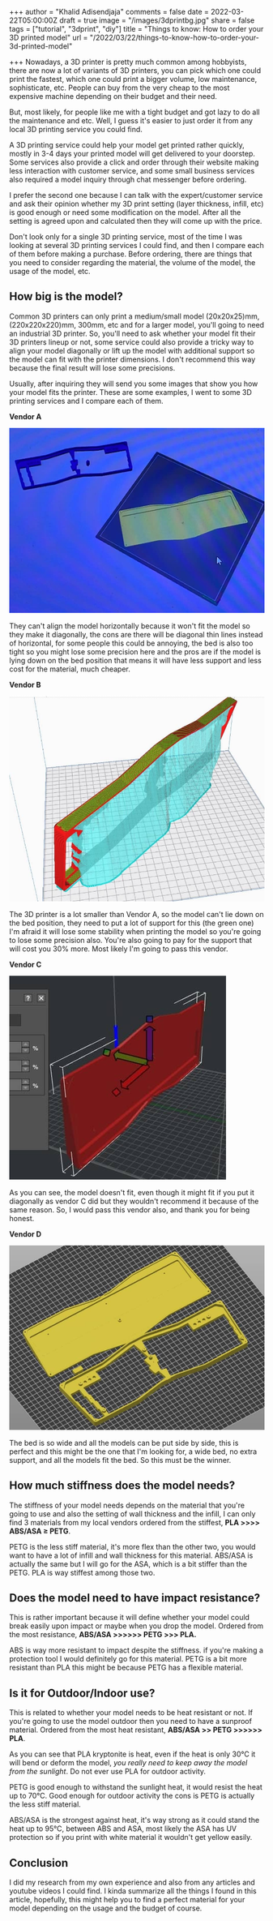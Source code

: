 +++
author = "Khalid Adisendjaja"
comments = false
date = 2022-03-22T05:00:00Z
draft = true
image = "/images/3dprintbg.jpg"
share = false
tags = ["tutorial", "3dprint", "diy"]
title = "Things to know: How to order your 3D printed model"
url = "/2022/03/22/things-to-know-how-to-order-your-3d-printed-model"

+++
Nowadays, a 3D printer is pretty much common among hobbyists, there are now a lot of variants of 3D printers, you can pick which one could print the fastest, which one could print a bigger volume, low maintenance, sophisticate, etc. People can buy from the very cheap to the most expensive machine depending on their budget and their need.

But, most likely, for people like me with a tight budget and got lazy to do all the maintenance and etc. Well, I guess it's easier to just order it from any local 3D printing service you could find.

A 3D printing service could help your model get printed rather quickly, mostly in 3-4 days your printed model will get delivered to your doorstep. Some services also provide a click and order through their website making less interaction with customer service, and some small business services also required a model inquiry through chat messenger before ordering.

I prefer the second one because I can talk with the expert/customer service and ask their opinion whether my 3D print setting (layer thickness, infill, etc) is good enough or need some modification on the model. After all the setting is agreed upon and calculated then they will come up with the price.

Don't look only for a single 3D printing service, most of the time I was looking at several 3D printing services I could find, and then I compare each of them before making a purchase. Before ordering, there are things that you need to consider regarding the material, the volume of the model, the usage of the model, etc. 

## How big is the model?

Common 3D printers can only print a medium/small model (20x20x25)mm, (220x220x220)mm, 300mm, etc and for a larger model, you'll going to need an industrial 3D printer. So, you'll need to ask whether your model fit their 3D printers lineup or not, some service could also provide a tricky way to align your model diagonally or lift up the model with additional support so the model can fit with the printer dimensions. I don't recommend this way because the final result will lose some precisions.

Usually, after inquiring they will send you some images that show you how your model fits the printer. These are some examples, I went to some 3D printing services and I compare each of them.

**Vendor A**

![](/images/3dprinta.jpg "Vendor A: Diagonal printing")

They can't align the model horizontally because it won't fit the model so they make it diagonally, the cons are there will be diagonal thin lines instead of horizontal, for some people this could be annoying, the bed is also too tight so you might lose some precision here and the pros are if the model is lying down on the bed position that means it will have less support and less cost for the material, much cheaper.

**Vendor B**

![](/images/3dprintb.jpg)

The 3D printer is a lot smaller than Vendor A, so the model can't lie down on the bed position, they need to put a lot of support for this (the green one) I'm afraid it will lose some stability when printing the model so you're going to lose some precision also. You're also going to pay for the support that will cost you 30% more. Most likely I'm going to pass this vendor.

**Vendor C**

![](/images/3dprintc.jpg)

As you can see, the model doesn't fit, even though it might fit if you put it diagonally as vendor C did but they wouldn't recommend it because of the same reason. So, I would pass this vendor also, and thank you for being honest.

**Vendor D**

![](/images/3dprintd.jpg)

The bed is so wide and all the models can be put side by side, this is perfect and this might be the one that I'm looking for, a wide bed, no extra support, and all the models fit the bed. So this must be the winner.

## How much stiffness does the model needs?

The stiffness of your model needs depends on the material that you're going to use and also the setting of wall thickness and the infill, I can only find 3 materials from my local vendors ordered from the stiffest, **PLA >>>> ABS/ASA ≥ PETG**.

PETG is the less stiff material, it's more flex than the other two, you would want to have a lot of infill and wall thickness for this material. ABS/ASA is actually the same but I will go for the ASA, which is a bit stiffer than the PETG. PLA is way stiffest among those two.

## Does the model need to have impact resistance?

This is rather important because it will define whether your model could break easily upon impact or maybe when you drop the model. Ordered from the most resistance, **ABS/ASA >>>>>> PETG >>> PLA.**

ABS is way more resistant to impact despite the stiffness. if you're making a protection tool I would definitely go for this material. PETG is a bit more resistant than PLA this might be because PETG has a flexible material.

## Is it for Outdoor/Indoor use?

This is related to whether your model needs to be heat resistant or not. If you're going to use the model outdoor then you need to have a sunproof material. Ordered from the most heat resistant, **ABS/ASA >> PETG >>>>>> PLA**.

As you can see that PLA kryptonite is heat, even if the heat is only 30°C it will bend or deform the model, _you really need to keep away the model from the sunlight_. Do not ever use PLA for outdoor activity.

PETG is good enough to withstand the sunlight heat, it would resist the heat up to 70°C. Good enough for outdoor activity the cons is PETG is actually the less stiff material.

ABS/ASA is the strongest against heat, it's way strong as it could stand the heat up to 95°C, between ABS and ASA, most likely the ASA has UV protection so if you print with white material it wouldn't get yellow easily.

## Conclusion

I did my research from my own experience and also from any articles and youtube videos I could find. I kinda summarize all the things I found in this article, hopefully, this might help you to find a perfect material for your model depending on the usage and the budget of course.